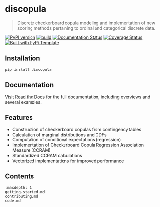 # discopula

> Discrete checkerboard copula modeling and implementation of new scoring methods pertaining to ordinal and categorical discrete data.

[![PyPI version](https://badge.fury.io/py/discopula.svg)](https://badge.fury.io/py/discopula)
[![build](https://github.com/dmavani25/discopula/actions/workflows/test.yaml/badge.svg)](https://github.com/dmavani25/discopula/actions/workflows/test.yaml)
[![Documentation Status](https://readthedocs.org/projects/discopula/badge/?version=latest)](https://discopula.readthedocs.io/en/latest/?badge=latest)
[![Coverage Status](https://coveralls.io/repos/github/dmavani25/discopula/badge.png?branch=master)](https://coveralls.io/github/dmavani25/discopula?branch=master)
[![Built with PyPi Template](https://img.shields.io/badge/PyPi_Template-v0.6.1-blue.svg)](https://github.com/christophevg/pypi-template)

## Installation

```bash
pip install discopula
```

## Documentation

Visit [Read the Docs](https://discopula.readthedocs.org) for the full documentation, including overviews and several examples.

## Features

- Construction of checkerboard copulas from contingency tables
- Calculation of marginal distributions and CDFs
- Computation of conditional expectations (regression)
- Implementation of Checkerboard Copula Regression Association Measure (CCRAM)
- Standardized CCRAM calculations
- Vectorized implementations for improved performance

## Contents

```{toctree}
:maxdepth: 1
getting-started.md
contributing.md
code.md
```


